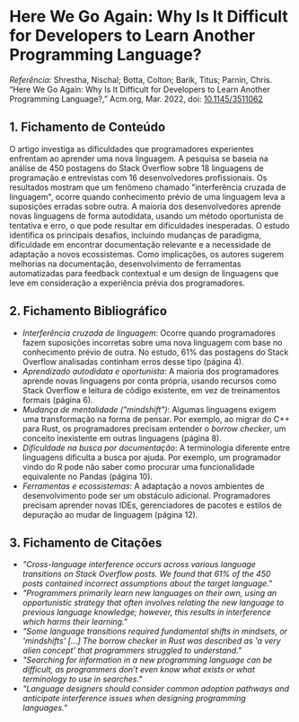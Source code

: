 # Here We Go Again: Why Is It Difficult for Developers to Learn Another Programming Language?

_Referência:_
Shrestha, Nischal; Botta, Colton; Barik, Titus; Parnin, Chris. “Here We Go Again: Why Is It Difficult for Developers to Learn Another Programming Language?,” Acm.org, Mar. 2022, doi: [10.1145/3511062](https://doi.org/10.1145/3511062)

## 1. Fichamento de Conteúdo

O artigo investiga as dificuldades que programadores experientes enfrentam ao aprender uma nova linguagem. A pesquisa se baseia na análise de 450 postagens do Stack Overflow sobre 18 linguagens de programação e entrevistas com 16 desenvolvedores profissionais. Os resultados mostram que um fenômeno chamado "interferência cruzada de linguagem", ocorre quando conhecimento prévio de uma linguagem leva a suposições erradas sobre outra. A maioria dos desenvolvedores aprende novas linguagens de forma autodidata, usando um método oportunista de tentativa e erro, o que pode resultar em dificuldades inesperadas. O estudo identifica os principais desafios, incluindo mudanças de paradigma, dificuldade em encontrar documentação relevante e a necessidade de adaptação a novos ecossistemas. Como implicações, os autores sugerem melhorias na documentação, desenvolvimento de ferramentas automatizadas para feedback contextual e um design de linguagens que leve em consideração a experiência prévia dos programadores.

## 2. Fichamento Bibliográfico

* _Interferência cruzada de linguagem_: Ocorre quando programadores fazem suposições incorretas sobre uma nova linguagem com base no conhecimento prévio de outra. No estudo, 61% das postagens do Stack Overflow analisadas continham erros desse tipo (página 4).
* _Aprendizado autodidata e oportunista_: A maioria dos programadores aprende novas linguagens por conta própria, usando recursos como Stack Overflow e leitura de código existente, em vez de treinamentos formais (página 6).
* _Mudança de mentalidade ("mindshift")_: Algumas linguagens exigem uma transformação na forma de pensar. Por exemplo, ao migrar do C++ para Rust, os programadores precisam entender o *borrow checker*, um conceito inexistente em outras linguagens (página 8).
* _Dificuldade na busca por documentação_: A terminologia diferente entre linguagens dificulta a busca por ajuda. Por exemplo, um programador vindo do R pode não saber como procurar uma funcionalidade equivalente no Pandas (página 10).
* _Ferramentas e ecossistemas_: A adaptação a novos ambientes de desenvolvimento pode ser um obstáculo adicional. Programadores precisam aprender novas IDEs, gerenciadores de pacotes e estilos de depuração ao mudar de linguagem (página 12).

## 3. Fichamento de Citações

* _"Cross-language interference occurs across various language transitions on Stack Overflow posts. We found that 61% of the 450 posts contained incorrect assumptions about the target language."_
* _"Programmers primarily learn new languages on their own, using an opportunistic strategy that often involves relating the new language to previous language knowledge; however, this results in interference which harms their learning."_
* _"Some language transitions required fundamental shifts in mindsets, or 'mindshifts' [...] The borrow checker in Rust was described as 'a very alien concept' that programmers struggled to understand."_
* _"Searching for information in a new programming language can be difficult, as programmers don’t even know what exists or what terminology to use in searches."_
* _"Language designers should consider common adoption pathways and anticipate interference issues when designing programming languages."_
